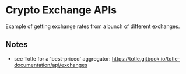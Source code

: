 # Crypto Exchange APIs

Example of getting exchange rates from a bunch of different exchanges.

## Notes

+ see Totle for a 'best-priced' aggregator:
https://totle.gitbook.io/totle-documentation/api/exchanges
